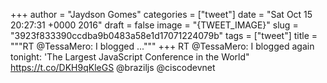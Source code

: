 
+++
author = "Jaydson Gomes"
categories = ["tweet"]
date = "Sat Oct 15 20:27:31 +0000 2016"
draft = false
image = "{TWEET_IMAGE}"
slug = "3923f833390ccdba9b0483a58e1d17071224079b"
tags = ["tweet"]
title = """RT @TessaMero: I blogged ..."""
+++
RT @TessaMero: I blogged again tonight: 'The Largest JavaScript Conference in the World" https://t.co/DKH9qKleGS @braziljs @ciscodevnet
